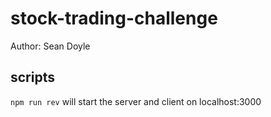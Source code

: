 # stock-trading-challenge

Author: Sean Doyle

## scripts

`npm run rev` will start the server and client on localhost:3000